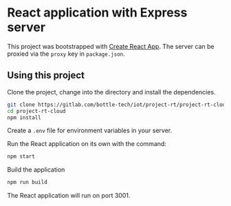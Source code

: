 # React application with Express server

This project was bootstrapped with [Create React App](https://github.com/facebookincubator/create-react-app). The server can be proxied via the `proxy` key in `package.json`.

## Using this project

Clone the project, change into the directory and install the dependencies.

```bash
git clone https://gitlab.com/bottle-tech/iot/project-rt/project-rt-cloud.git
cd project-rt-cloud
npm install
```

Create a `.env` file for environment variables in your server.

Run the React application on its own with the command:

```bash
npm start
```

Build the application

```bash
npm run build
```

The React application will run on port 3001.
